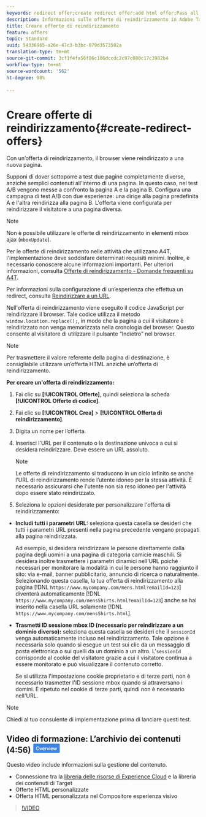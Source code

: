 ```yaml
---
keywords: redirect offer;create redirect offer;add html offer;Pass all URL parameters in redirect;Pass mboxSessionId in redirect (only needed when the redirect is going to a different domain)
description: Informazioni sulle offerte di reindirizzamento in Adobe Target che consentono, in un browser, il reindirizzamento verso una nuova pagina.
title: Creare offerte di reindirizzamento
feature: offers
topic: Standard
uuid: 54336965-a26e-47c3-b3bc-079d3573502a
translation-type: tm+mt
source-git-commit: 3cf1f4fa56f86c106dccdc2c97c080c17c3982b4
workflow-type: tm+mt
source-wordcount: '562'
ht-degree: 98%

---
```



# Creare offerte di reindirizzamento{#create-redirect-offers}

Con un’offerta di reindirizzamento, il browser viene reindirizzato a una nuova pagina.

Supponi di dover sottoporre a test due pagine completamente diverse, anziché semplici contenuti all&#39;interno di una pagina. In questo caso, nel test A/B vengono messe a confronto la pagina A e la pagina B. Configura una campagna di test A/B con due esperienze: una dirige alla pagina predefinita A e l&#39;altra reindirizza alla pagina B. L&#39;offerta viene configurata per reindirizzare il visitatore a una pagina diversa.

>[!NOTE]
>
>Non è possibile utilizzare le offerte di reindirizzamento in elementi mbox ajax (`mboxUpdate`).
>
>Per le offerte di reindirizzamento nelle attività che utilizzano A4T, l&#39;implementazione deve soddisfare determinati requisiti minimi. Inoltre, è necessario conoscere alcune informazioni importanti. Per ulteriori informazioni, consulta [Offerte di reindirizzamento - Domande frequenti su A4T](../../c-integrating-target-with-mac/a4t/r-a4t-faq/a4t-faq-redirect-offers.md#concept_21BF213F10E1414A9DCD4A98AF207905).

Per informazioni sulla configurazione di un’esperienza che effettua un redirect, consulta [Reindirizzare a un URL](../../c-experiences/c-visual-experience-composer/redirect-offer.md#task_9578678D42784F5EB9638F8AC8C911FA).

Nell&#39;offerta di reindirizzamento viene eseguito il codice JavaScript per reindirizzare il browser. Tale codice utilizza il metodo `window.location.replace();`, in modo che la pagina a cui il visitatore è reindirizzato non venga memorizzata nella cronologia del browser. Questo consente al visitatore di utilizzare il pulsante “Indietro” nel browser.

>[!NOTE]
>
>Per trasmettere il valore referente della pagina di destinazione, è consigliabile utilizzare un’offerta HTML anziché un’offerta di reindirizzamento.

**Per creare un&#39;offerta di reindirizzamento:**

1. Fai clic su **[!UICONTROL Offerte]**, quindi seleziona la scheda **[!UICONTROL Offerte di codice]**.
1. Fai clic su **[!UICONTROL Crea]** > **[!UICONTROL Offerta di reindirizzamento]**.
1. Digita un nome per l’offerta.
1. Inserisci l&#39;URL per il contenuto o la destinazione univoca a cui si desidera reindirizzare. Deve essere un URL assoluto.

   >[!NOTE]
   >
   >Le offerte di reindirizzamento si traducono in un ciclo infinito se anche l’URL di reindirizzamento rende l’utente idoneo per la stessa attività. È necessario assicurarsi che l&#39;utente non sia reso idoneo per l&#39;attività dopo essere stato reindirizzato.

1. Seleziona le opzioni desiderate per personalizzare l&#39;offerta di reindirizzamento:

* **Includi tutti i parametri URL:** seleziona questa casella se desideri che tutti i parametri URL presenti nella pagina precedente vengano propagati alla pagina reindirizzata.

   Ad esempio, si desidera reindirizzare le persone direttamente dalla pagina degli uomini a una pagina di categoria camicie maschili. Si desidera inoltre trasmettere i parametri dinamici nell&#39;URL poiché necessari per monitorare la modalità in cui le persone hanno raggiunto il sito: via e-mail, banner pubblicitario, annuncio di ricerca o naturalmente. Selezionando questa casella, la tua offerta di reindirizzamento alla pagina [!DNL `https://www.mycompany.com/mens.html?emailId=123`] diventerà automaticamente [!DNL `https://www.mycompany.com/mensShirts.html?emailId=123`] anche se hai inserito nella casella URL solamente [!DNL `https://www.mycompany.com/mensShirts.html`].

* **Trasmetti ID sessione mbox ID (necessario per reindirizzare a un dominio diverso):** seleziona questa casella se desideri che il `sessionId` venga automaticamente incluso nel reindirizzamento. Tale opzione è necessaria solo quando si esegue un test sui clic da un messaggio di posta elettronica o sui quelli da un dominio a un altro. L&#39;`sessionId` corrisponde al cookie del visitatore grazie a cui il visitatore continua a essere monitorato e può visualizzare il contenuto corretto.

   Se si utilizza l&#39;impostazione cookie proprietario e di terze parti, non è necessario trasmetter l&#39;ID sessione mbox quando si attraversano i domini. È ripetuto nel cookie di terze parti, quindi non è necessario nell&#39;URL.

>[!NOTE]
>
>Chiedi al tuo consulente di implementazione prima di lanciare questi test.

## Video di formazione: L’archivio dei contenuti (4:56) ![badge Panoramica](/help/assets/overview.png)

Questo video include informazioni sulla gestione del contenuto.

* Connessione tra la [libreria delle risorse di Experience Cloud](https://docs.adobe.com/content/help/en/core-services/interface/assets/creative-cloud.html) e la libreria dei contenuti di Target
* Offerte HTML personalizzate
* Offerta HTML personalizzata nel Compositore esperienza visivo

>[!VIDEO](https://video.tv.adobe.com/v/17387)
